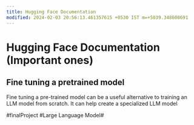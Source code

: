 ```yaml
---
title: Hugging Face Documentation
modified: 2024-02-03 20:56:13.461357615 +0530 IST m=+5039.348608691
---
```


# Hugging Face Documentation (Important ones)

##  Fine tuning a pretrained model

Fine tuning a pre-trained model can be a useful alternative to training an LLM model from scratch. It can help create a specialized LLM model 

#finalProject #Large Language Model#
